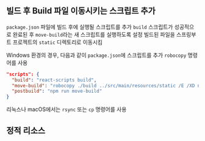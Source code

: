 
## 빌드 후 Build 파일 이동시키는 스크립트 추가

`package.json` 파일에 빌드 후에 실행될 스크립트를 추가
`build` 스크립트가 성공적으로 완료된 후 `move-build`라는 새 스크립트를 실행하도록 설정
빌드된 파일을 스프링부트 프로젝트의 `static` 디렉토리로 이동시킴
    
Windows 환경의 경우, 다음과 같이 `package.json`에 스크립트를 추가
`robocopy` 명령어를 사용

```json
"scripts": {
  "build": "react-scripts build",
  "move-build": "robocopy ./build ../src/main/resources/static /E /XD node_modules /NFL /NDL /NJH /NJS /nc /ns /np && exit 0",
  "postbuild": "npm run move-build"
}
```


리눅스나 macOS에서는 `rsync` 또는 `cp` 명령어를 사용

## 정적 리소스

